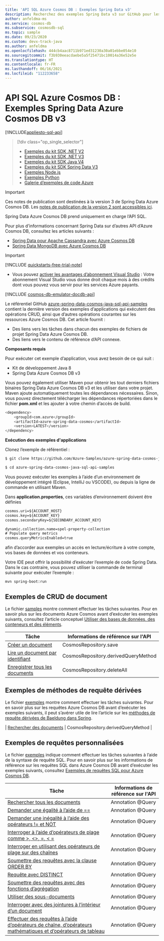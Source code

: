 ```yaml
---
title: 'API SQL Azure Cosmos DB : Exemples Spring Data v3'
description: Recherchez des exemples Spring Data v3 sur GitHub pour les tâches courantes utilisant l’API SQL Azure Cosmos DB, y compris les opérations CRUD.
author: anfeldma-ms
ms.service: cosmos-db
ms.subservice: cosmosdb-sql
ms.topic: sample
ms.date: 09/23/2020
ms.custom: devx-track-java
ms.author: anfeldma
ms.openlocfilehash: 444cb4aac8711b971ed31230a30a01ebbe054e10
ms.sourcegitcommit: f3b930eeacdaebe5a5f25471bc10014a36e52e5e
ms.translationtype: HT
ms.contentlocale: fr-FR
ms.lasthandoff: 06/16/2021
ms.locfileid: "112233658"
---
```

# <a name="azure-cosmos-db-sql-api-spring-data-azure-cosmos-db-v3-examples"></a>API SQL Azure Cosmos DB : Exemples Spring Data Azure Cosmos DB v3
[!INCLUDE[appliesto-sql-api](includes/appliesto-sql-api.md)]

> [!div class="op_single_selector"]
> * [Exemples du kit SDK .NET V2](sql-api-dotnet-samples.md)
> * [Exemples du kit SDK .NET V3](sql-api-dotnet-v3sdk-samples.md)
> * [Exemples du kit SDK Java V4](sql-api-java-sdk-samples.md)
> * [Exemples du kit SDK Spring Data V3](sql-api-spring-data-sdk-samples.md)
> * [Exemples Node.js](sql-api-nodejs-samples.md)
> * [Exemples Python](sql-api-python-samples.md)
> * [Galerie d’exemples de code Azure](https://azure.microsoft.com/resources/samples/?sort=0&service=cosmos-db)
> 
> 

> [!IMPORTANT]  
> Ces notes de publication sont destinées à la version 3 de Spring Data Azure Cosmos DB. Les [notes de publication de la version 2 sont accessibles ici](sql-api-sdk-java-spring-v2.md). 
>
> Spring Data Azure Cosmos DB prend uniquement en charge l’API SQL.
>
> Pour plus d’informations concernant Spring Data sur d’autres API d’Azure Cosmos DB, consultez les articles suivants :
> * [Spring Data pour Apache Cassandra avec Azure Cosmos DB](/azure/developer/java/spring-framework/configure-spring-data-apache-cassandra-with-cosmos-db)
> * [Spring Data MongoDB avec Azure Cosmos DB](/azure/developer/java/spring-framework/configure-spring-data-mongodb-with-cosmos-db)
>

> [!IMPORTANT]  
>[!INCLUDE [quickstarts-free-trial-note](../../includes/quickstarts-free-trial-note.md)]
>  
>- Vous pouvez [activer les avantages d’abonnement Visual Studio](https://azure.microsoft.com/pricing/member-offers/msdn-benefits-details/?ref=microsoft.com&utm_source=microsoft.com&utm_medium=docs&utm_campaign=visualstudio) : Votre abonnement Visual Studio vous donne droit chaque mois à des crédits dont vous pouvez vous servir pour les services Azure payants.
>
>[!INCLUDE [cosmos-db-emulator-docdb-api](includes/cosmos-db-emulator-docdb-api.md)]
>

Le référentiel GitHub [azure-spring-data-cosmos-java-sql-api-samples](https://github.com/Azure-Samples/azure-spring-data-cosmos-java-sql-api-samples) contient la dernière version des exemples d’applications qui exécutent des opérations CRUD, ainsi que d’autres opérations courantes sur les ressources Azure Cosmos DB. Cet article fournit :

* Des liens vers les tâches dans chacun des exemples de fichiers de projet Spring Data Azure Cosmos DB. 
* Des liens vers le contenu de référence d’API connexe.

**Composants requis**

Pour exécuter cet exemple d’application, vous avez besoin de ce qui suit :

* Kit de développement Java 8
* Spring Data Azure Cosmos DB v3

Vous pouvez également utiliser Maven pour obtenir les tout derniers fichiers binaires Spring Data Azure Cosmos DB v3 et les utiliser dans votre projet. Maven ajoute automatiquement toutes les dépendances nécessaires. Sinon, vous pouvez directement télécharger les dépendances répertoriées dans le fichier **pom.xml** et les ajouter à votre chemin d’accès de build.

```bash
<dependency>
    <groupId>com.azure</groupId>
    <artifactId>azure-spring-data-cosmos</artifactId>
    <version>LATEST</version>
</dependency>
```

**Exécution des exemples d'applications**

Clonez l’exemple de référentiel :
```bash
$ git clone https://github.com/Azure-Samples/azure-spring-data-cosmos-java-sql-api-samples

$ cd azure-spring-data-cosmos-java-sql-api-samples
```

Vous pouvez exécuter les exemples à l’aide d’un environnement de développement intégré (Eclipse, IntelliJ ou VSCODE), ou depuis la ligne de commande en utilisant Maven.

Dans **application.properties**, ces variables d’environnement doivent être définies

```xml
cosmos.uri=${ACCOUNT_HOST}
cosmos.key=${ACCOUNT_KEY}
cosmos.secondaryKey=${SECONDARY_ACCOUNT_KEY}

dynamic.collection.name=spel-property-collection
# Populate query metrics
cosmos.queryMetricsEnabled=true
```

afin d’accorder aux exemples un accès en lecture/écriture à votre compte, vos bases de données et vos conteneurs.

Votre IDE peut offrir la possibilité d’exécuter l’exemple de code Spring Data. Dans le cas contraire, vous pouvez utiliser la commande de terminal suivante pour exécuter l’exemple :

```bash
mvn spring-boot:run
```

## <a name="document-crud-examples"></a>Exemples de CRUD de document
Le fichier [samples](https://github.com/Azure-Samples/azure-spring-data-cosmos-java-sql-api-samples/blob/main/src/main/java/com/azure/cosmos/springexamples/quickstart/sync/SampleApplication.java) montre comment effectuer les tâches suivantes. Pour en savoir plus sur les documents Azure Cosmos avant d’exécuter les exemples suivants, consultez l’article conceptuel [Utiliser des bases de données, des conteneurs et des éléments](account-databases-containers-items.md).

| Tâche | Informations de référence sur l'API |
| --- | --- |
| [Créer un document](https://github.com/Azure-Samples/azure-spring-data-cosmos-java-sql-api-samples/blob/main/src/main/java/com/azure/cosmos/springexamples/quickstart/sync/SampleApplication.java#L46-L47) | CosmosRepository.save |
| [Lire un document par identifiant](https://github.com/Azure-Samples/azure-spring-data-cosmos-java-sql-api-samples/blob/main/src/main/java/com/azure/cosmos/springexamples/quickstart/sync/SampleApplication.java#L56-L58) | CosmosRepository.derivedQueryMethod |
| [Enregistrer tous les documents](https://github.com/Azure-Samples/azure-spring-data-cosmos-java-sql-api-samples/blob/main/src/main/java/com/azure/cosmos/springexamples/quickstart/sync/SampleApplication.java#L39-L41) | CosmosRepository.deleteAll |

## <a name="derived-query-method-examples"></a>Exemples de méthodes de requête dérivées
Le fichier [exemples](https://github.com/Azure-Samples/azure-spring-data-cosmos-java-sql-api-samples/blob/main/src/main/java/com/azure/cosmos/springexamples/quickstart/sync/SampleApplication.java) montre comment effectuer les tâches suivantes. Pour en savoir plus sur les requêtes Azure Cosmos DB avant d’exécuter les exemples suivants, il peut s’avérer utile de lire l’article sur les [méthodes de requête dérivées de Baeldung dans Spring](https://www.baeldung.com/spring-data-derived-queries).

| [Rechercher des documents](https://github.com/Azure-Samples/azure-spring-data-cosmos-java-sql-api-samples/blob/main/src/main/java/com/azure/cosmos/springexamples/quickstart/sync/SampleApplication.java#L73-L77) | CosmosRepository.derivedQueryMethod |

## <a name="custom-query-examples"></a>Exemples de requêtes personnalisées
Le fichier [exemples](https://github.com/Azure-Samples/azure-spring-data-cosmos-java-sql-api-samples/blob/main/src/main/java/com/azure/cosmos/springexamples/quickstart/sync/SampleApplication.java) indique comment effectuer les tâches suivantes à l’aide de la syntaxe de requête SQL. Pour en savoir plus sur les informations de référence sur les requêtes SQL dans Azure Cosmos DB avant d’exécuter les exemples suivants, consultez [Exemples de requêtes SQL pour Azure Cosmos DB](./sql-query-getting-started.md). 


| Tâche | Informations de référence sur l'API |
| --- | --- |
| [Rechercher tous les documents](https://github.com/Azure-Samples/azure-spring-data-cosmos-java-sql-api-samples/blob/main/src/main/java/com/azure/cosmos/springexamples/quickstart/sync/UserRepository.java#L20-L22) | Annotation @Query |
| [Demander une égalité à l’aide de ==](https://github.com/Azure-Samples/azure-spring-data-cosmos-java-sql-api-samples/blob/main/src/main/java/com/azure/cosmos/springexamples/quickstart/sync/UserRepository.java#L24-L26) | Annotation @Query |
| [Demander une inégalité à l’aide des opérateurs != et NOT](https://github.com/Azure-Samples/azure-spring-data-cosmos-java-sql-api-samples/blob/main/src/main/java/com/azure/cosmos/springexamples/quickstart/sync/UserRepository.java#L28-L38) | Annotation @Query |
| [Interroger à l’aide d’opérateurs de plage comme &gt;, &lt;&gt;, =, &lt; =](https://github.com/Azure-Samples/azure-spring-data-cosmos-java-sql-api-samples/blob/main/src/main/java/com/azure/cosmos/springexamples/quickstart/sync/UserRepository.java#L40-L42) | Annotation @Query |
| [Interroger en utilisant des opérateurs de plage sur des chaînes](https://github.com/Azure-Samples/azure-spring-data-cosmos-java-sql-api-samples/blob/main/src/main/java/com/azure/cosmos/springexamples/quickstart/sync/UserRepository.java#L44-L46) | Annotation @Query |
| [Soumettre des requêtes avec la clause ORDER BY](https://github.com/Azure-Samples/azure-spring-data-cosmos-java-sql-api-samples/blob/main/src/main/java/com/azure/cosmos/springexamples/quickstart/sync/UserRepository.java#L48-L50) | Annotation @Query |
| [Requête avec DISTINCT](https://github.com/Azure-Samples/azure-spring-data-cosmos-java-sql-api-samples/blob/main/src/main/java/com/azure/cosmos/springexamples/quickstart/sync/UserRepository.java#L52-L54) | Annotation @Query |
| [Soumettre des requêtes avec des fonctions d’agrégation](https://github.com/Azure-Samples/azure-spring-data-cosmos-java-sql-api-samples/blob/main/src/main/java/com/azure/cosmos/springexamples/quickstart/sync/UserRepository.java#L56-L62) | Annotation @Query |
| [Utiliser des sous-documents](https://github.com/Azure-Samples/azure-spring-data-cosmos-java-sql-api-samples/blob/main/src/main/java/com/azure/cosmos/springexamples/quickstart/sync/UserRepository.java#L64-L66) | Annotation @Query |
| [Interroger avec des jointures à l’intérieur d’un document](https://github.com/Azure-Samples/azure-spring-data-cosmos-java-sql-api-samples/blob/main/src/main/java/com/azure/cosmos/springexamples/quickstart/sync/UserRepository.java#L68-L85) | Annotation @Query |
| [Effectuer des requêtes à l’aide d’opérateurs de chaîne, d’opérateurs mathématiques et d’opérateurs de tableau](https://github.com/Azure-Samples/azure-spring-data-cosmos-java-sql-api-samples/blob/main/src/main/java/com/azure/cosmos/springexamples/quickstart/sync/UserRepository.java#L87-L97) | Annotation @Query |